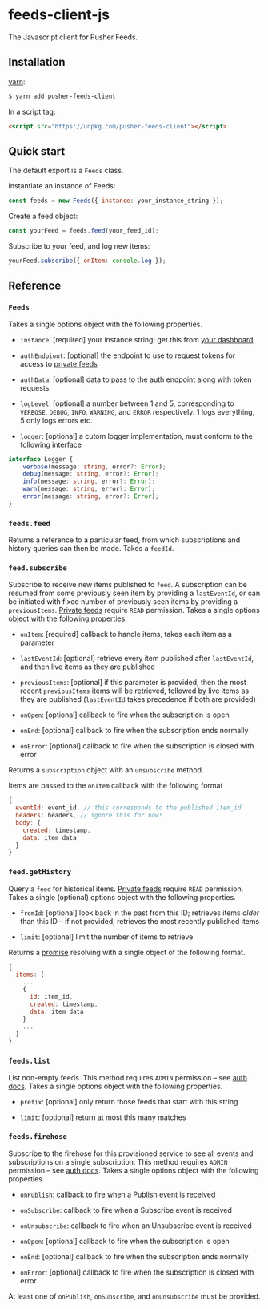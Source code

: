 # feeds-client-js

The Javascript client for Pusher Feeds.

## Installation

[yarn](https://yarnpkg.com/):

```sh
$ yarn add pusher-feeds-client
```

In a script tag:

```html
<script src="https://unpkg.com/pusher-feeds-client"></script>
```

## Quick start

The default export is a `Feeds` class.

Instantiate an instance of Feeds:

```js
const feeds = new Feeds({ instance: your_instance_string });
```

Create a feed object:

```js
const yourFeed = feeds.feed(your_feed_id);
```

Subscribe to your feed, and log new items:

```js
yourFeed.subscribe({ onItem: console.log });
```

## Reference

### `Feeds`

Takes a single options object with the following properties.

- `instance`: [required] your instance string; get this from [your
  dashboard](https://dash.pusher.com)

- `authEndpiont`: [optional] the endpoint to use to request tokens for access
  to [private feeds](https://pusher-mimir.herokuapp.com/feeds/private-feeds/)

- `authData`: [optional] data to pass to the auth endpoint along with token
  requests

- `logLevel`: [optional] a number between 1 and 5, corresponding to `VERBOSE`,
  `DEBUG`, `INFO`, `WARNING`, and `ERROR` respectively. 1 logs everything, 5
  only logs errors etc.

- `logger`: [optional] a cutom logger implementation, must conform to the following interface

```ts
interface Logger {
    verbose(message: string, error?: Error);
    debug(message: string, error?: Error);
    info(message: string, error?: Error);
    warn(message: string, error?: Error);
    error(message: string, error?: Error);
}
```

### `feeds.feed`

Returns a reference to a particular feed, from which subscriptions and history
queries can then be made. Takes a `feedId`.

### `feed.subscribe`

Subscribe to receive new items published to `feed`. A subscription can be
resumed from some previously seen item by providing a `lastEventId`, or can be
initiated with fixed number of previously seen items by providing a
`previousItems`. [Private
feeds](https://pusher-mimir.herokuapp.com/feeds/private-feeds/) require `READ`
permission. Takes a single options object with the following properties.

- `onItem`: [required] callback to handle items, takes each item as a parameter

- `lastEventId`: [optional] retrieve every item published after `lastEventId`,
  and then live items as they are published

- `previousItems`: [optional] if this parameter is provided, then the most recent
  `previousItems` items will be retrieved, followed by live items as they are
  published (`lastEventId` takes precedence if both are provided)

- `onOpen`: [optional] callback to fire when the subscription is open

- `onEnd`: [optional] callback to fire when the subscription ends normally

- `onError`: [optional] callback to fire when the subscription is closed with
  error

Returns a `subscription` object with an `unsubscribe` method.

Items are passed to the `onItem` callback with the following format

```js
{
  eventId: event_id, // this corresponds to the published item_id
  headers: headers, // ignore this for now!
  body: {
    created: timestamp,
    data: item_data
  }
}
```

### `feed.getHistory`

Query a `feed` for historical items. [Private
feeds](https://pusher-mimir.herokuapp.com/feeds/private-feeds/) require `READ`
permission. Takes a single (optional) options object with the following
properties.

- `fromId`: [optional] look back in the past from this ID; retrieves items
  _older_ than this ID – if not provided, retrieves the most recently published
  items

- `limit`: [optional] limit the number of items to retrieve

Returns a [promise](https://mdn.io/promise) resolving with a single object of
the following format.

```js
{
  items: [
    ...
    {
      id: item_id,
      created: timestamp,
      data: item_data
    }
    ...
  ]
}
```

### `feeds.list`

List non-empty feeds. This method requires `ADMIN` permission – see [auth
docs](https://pusher-mimir.herokuapp.com/feeds/reference/http/#authorization).
Takes a single options object with the following properties.

- `prefix`: [optional] only return those feeds that start with this string

- `limit`: [optional] return at most this many matches

### `feeds.firehose`

Subscribe to the firehose for this provisioned service to see all events and
subscriptions on a single subscription. This method requires `ADMIN` permission
– see [auth
docs](https://pusher-mimir.herokuapp.com/feeds/reference/http/#authorization).
Takes a single options object with the following properties

- `onPublish`: callback to fire when a Publish event is received

- `onSubscribe`: callback to fire when a Subscribe event is received

- `onUnsubscribe`: callback to fire when an Unsubscribe event is received

- `onOpen`: [optional] callback to fire when the subscription is open

- `onEnd`: [optional] callback to fire when the subscription ends normally

- `onError`: [optional] callback to fire when the subscription is closed with
  error

At least one of `onPublish`, `onSubscribe`, and `onUnsubscribe` must be
provided.
